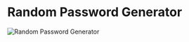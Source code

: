 # Random Password Generator
<!-- Visit <a href="https://thevkrant.github.io/Random-Password-Generator/">Here</a> -->

![Random Password Generator](https://user-images.githubusercontent.com/85709371/148745119-643a827c-c11e-434f-954a-b7ab8544c4fb.png)
